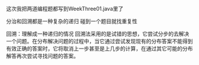 这次我把两道编程题都写到WeekThree01.java里了

分治和回溯都是一种复杂的递归
碰到一个题目就找重复性

回溯：理解成一种递归的情况
回溯法采用的是试错的思想，它尝试分步的去解决一个问题。在分布解决问题的过程中，当它通过尝试发现现有的分布答案不能得到有效正确的答案时，它将取消上一步甚至是上几步的计算，在通过其它可能的分布解答再次尝试寻找问题的答案。

